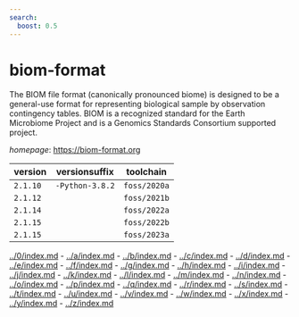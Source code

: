 ```yaml
---
search:
  boost: 0.5
---
```

# biom-format

The BIOM file format (canonically pronounced biome) is designed to be  a general-use format for representing biological sample by observation  contingency tables. BIOM is a recognized standard for the Earth Microbiome  Project and is a Genomics Standards Consortium supported project.

*homepage*: <https://biom-format.org>

version | versionsuffix | toolchain
--------|---------------|----------
``2.1.10`` | ``-Python-3.8.2`` | ``foss/2020a``
``2.1.12`` |  | ``foss/2021b``
``2.1.14`` |  | ``foss/2022a``
``2.1.15`` |  | ``foss/2022b``
``2.1.15`` |  | ``foss/2023a``

[../0/index.md](0) - [../a/index.md](a) - [../b/index.md](b) - [../c/index.md](c) - [../d/index.md](d) - [../e/index.md](e) - [../f/index.md](f) - [../g/index.md](g) - [../h/index.md](h) - [../i/index.md](i) - [../j/index.md](j) - [../k/index.md](k) - [../l/index.md](l) - [../m/index.md](m) - [../n/index.md](n) - [../o/index.md](o) - [../p/index.md](p) - [../q/index.md](q) - [../r/index.md](r) - [../s/index.md](s) - [../t/index.md](t) - [../u/index.md](u) - [../v/index.md](v) - [../w/index.md](w) - [../x/index.md](x) - [../y/index.md](y) - [../z/index.md](z)

